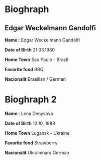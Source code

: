 # Bioghraph 

## Edgar Weckelmann Gandolfi

**Name :** Edgar Weckelmann Gandolfi 

**Date of Birth** 21.03.1980 

**Home Town** Sao Paulo - Brazil

**Favorite food** BBQ

**Nacionalit** Brasilian / German



# Bioghraph 2


**Name :** Lena Denysova

**Date of Birth** 12.10. 1988

**Home Town** Lugansk - Ukraine

**Favorite food** Strawberry

**Nacionalit** Ukraininan/ German
